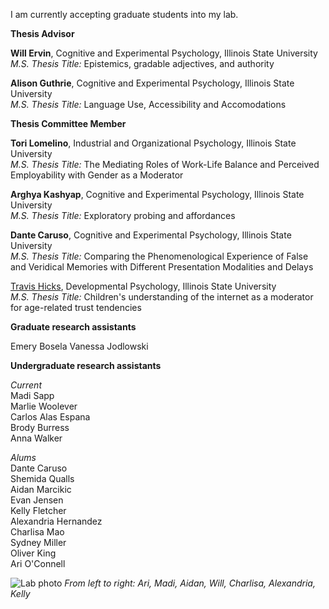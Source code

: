 I am currently accepting graduate students into my lab. 


**Thesis Advisor**

**Will Ervin**, Cognitive and Experimental Psychology, Illinois State University<br>
_M.S. Thesis Title:_ Epistemics, gradable adjectives, and authority

**Alison Guthrie**, Cognitive and Experimental Psychology, Illinois State University<br>
_M.S. Thesis Title:_ Language Use, Accessibility and Accomodations 


**Thesis Committee Member**

**Tori Lomelino**, Industrial and Organizational Psychology, Illinois State University<br>
_M.S. Thesis Title:_ The Mediating Roles of Work-Life Balance and Perceived Employability with Gender as a Moderator

**Arghya Kashyap**, Cognitive and Experimental Psychology, Illinois State University<br>
_M.S. Thesis Title:_ Exploratory probing and affordances

**Dante Caruso**, Cognitive and Experimental Psychology, Illinois State University<br>
_M.S. Thesis Title:_ Comparing the Phenomenological Experience of False and Veridical Memories with Different Presentation Modalities and Delays

[Travis Hicks](https://www.linkedin.com/in/travis-hicks-692519123/), Developmental Psychology, Illinois State University<br>
_M.S. Thesis Title:_ Children's understanding of the internet as a moderator for age-related trust tendencies



**Graduate research assistants**

Emery Bosela
Vanessa Jodlowski

**Undergraduate research assistants**

_Current_<br>
Madi Sapp<br>
Marlie Woolever<br>
Carlos Alas Espana<br>
Brody Burress<br>
Anna Walker<br>




_Alums_<br>
Dante Caruso<br>
Shemida Qualls<br>
Aidan Marcikic<br>
Evan Jensen<br>
Kelly Fletcher<br>
Alexandria Hernandez<br>
Charlisa Mao<br>
Sydney Miller<br>
Oliver King<br>
Ari O'Connell<br>


![Lab photo](assets/PXL_20241004_160851511.MP.jpg) *From left to right: Ari, Madi, Aidan, Will, Charlisa, Alexandria, Kelly*


